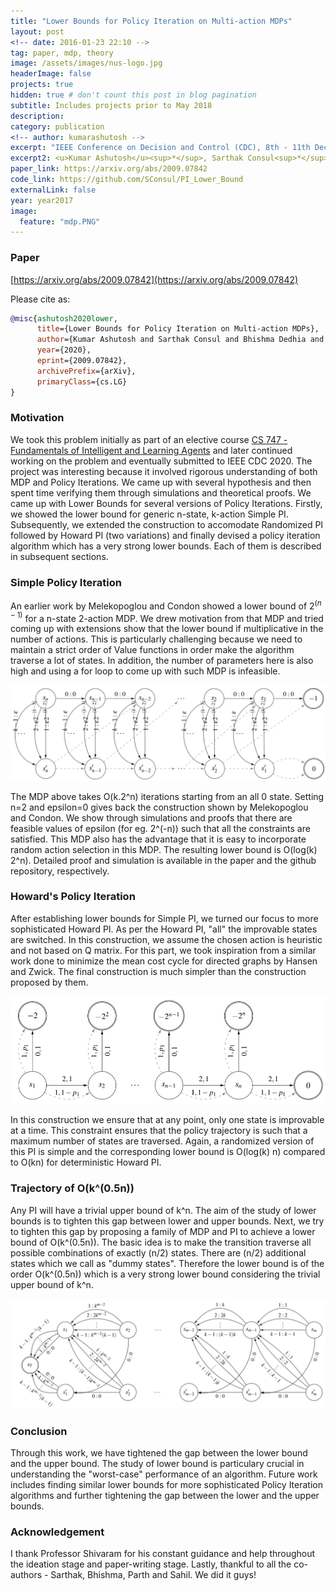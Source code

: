 ```yaml
---
title: "Lower Bounds for Policy Iteration on Multi-action MDPs"
layout: post
<!-- date: 2016-01-23 22:10 -->
tag: paper, mdp, theory
image: /assets/images/nus-logo.jpg
headerImage: false
projects: true
hidden: true # don't count this post in blog pagination
subtitle: Includes projects prior to May 2018
description: 
category: publication
<!-- author: kumarashutosh -->
excerpt: "IEEE Conference on Decision and Control (CDC), 8th - 11th December 2020, Online Conference"
excerpt2: <u>Kumar Ashutosh</u><sup>*</sup>, Sarthak Consul<sup>*</sup>, Bhishma Dedhia<sup>*</sup>, Parthasarathi Khirwadkar<sup>*</sup>, Sahil Shah<sup>*</sup>, and Shivaram Kalyanakrishnan
paper_link: https://arxiv.org/abs/2009.07842
code_link: https://github.com/SConsul/PI_Lower_Bound
externalLink: false
year: year2017
image:
  feature: "mdp.PNG"
---
```


### Paper&nbsp;

[https://arxiv.org/abs/2009.07842](https://arxiv.org/abs/2009.07842)

Please cite as:

```bibtex
@misc{ashutosh2020lower,
      title={Lower Bounds for Policy Iteration on Multi-action MDPs}, 
      author={Kumar Ashutosh and Sarthak Consul and Bhishma Dedhia and Parthasarathi Khirwadkar and Sahil Shah and Shivaram Kalyanakrishnan},
      year={2020},
      eprint={2009.07842},
      archivePrefix={arXiv},
      primaryClass={cs.LG}
}
```

### Motivation&nbsp;

We took this problem initially as part of an elective course [CS 747 - Fundamentals of Intelligent and Learning Agents](https://www.cse.iitb.ac.in/~shivaram/teaching/old/cs747-a2019/) and later continued working on the problem and eventually submitted to IEEE CDC 2020. The project was interesting because it involved rigorous understanding of both MDP and Policy Iterations. We came up with several hypothesis and then spent time verifying them through simulations and theoretical proofs. We came up with Lower Bounds for several versions of Policy Iterations. Firstly, we showed the lower bound for generic n-state, k-action Simple PI. Subsequently, we extended the construction to accomodate Randomized PI followed by Howard PI (two variations) and finally devised a policy iteration algorithm which has a very strong lower bounds. Each of them is described in subsequent sections.

### Simple Policy Iteration

An earlier work by Melekopoglou and Condon showed a lower bound of $2^(n-1)$ for a n-state 2-action MDP. We drew motivation from that MDP and tried coming up with extensions show that the lower bound if multiplicative in the number of actions. This is particularly challenging because we need to maintain a strict order of Value functions in order make the algorithm traverse a lot of states. In addition, the number of parameters here is also high and using a for loop to come up with such MDP is infeasible.

![SPI](/assets/images/spi.PNG)

The MDP above takes O(k.2^n) iterations starting from an all 0 state. Setting n=2 and epsilon=0 gives back the construction shown by Melekopoglou and Condon. We show through simulations and proofs that there are feasible values of epsilon (for eg. 2^(-n)) such that all the constraints are satisfied. This MDP also has the advantage that it is easy to incorporate random action selection in this MDP. The resulting lower bound is O(log(k) 2^n). Detailed proof and simulation is available in the paper and the github repository, respectively.

### Howard's Policy Iteration

After establishing lower bounds for Simple PI, we turned our focus to more sophisticated Howard PI. As per the Howard PI, "all" the improvable states are switched. In this construction, we assume the chosen action is heuristic and not based on Q matrix. For this part, we took inspiration from a similar work done to minimize the mean cost cycle for directed graphs by Hansen and Zwick. The final construction is much simpler than the construction proposed by them.

![HPI](/assets/images/hpi.PNG)

In this construction we ensure that at any point, only one state is improvable at a time. This constraint ensures that the policy trajectory is such that a maximum number of states are traversed. Again, a randomized version of this PI is simple and the corresponding lower bound is O(log(k) n) compared to O(kn) for deterministic Howard PI.

### Trajectory of O(k^(0.5n))

Any PI will have a trivial upper bound of k^n. The aim of the study of lower bounds is to tighten this gap between lower and upper bounds. Next, we try to tighten this gap by proposing a family of MDP and PI to achieve a lower bound of O(k^(0.5n)). The basic idea is to make the transition traverse all possible combinations of exactly (n/2) states. There are (n/2) additional states which we call as "dummy states". Therefore the lower bound is of the order O(k^(0.5n)) which is a very strong lower bound considering the trivial upper bound of k^n.

![API](/assets/images/api.PNG)

### Conclusion

Through this work, we have tightened the gap between the lower bound and the upper bound. The study of lower bound is particulary crucial in understanding the "worst-case" performance of an algorithm. Future work includes finding similar lower bounds for more sophisticated Policy Iteration algorithms and further tightening the gap between the lower and the upper bounds.

### Acknowledgement

I thank Professor Shivaram for his constant guidance and help throughout the ideation stage and paper-writing stage. Lastly, thankful to all the co-authors - Sarthak, Bhishma, Parth and Sahil. We did it guys!